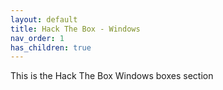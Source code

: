 ```yaml
---
layout: default
title: Hack The Box - Windows
nav_order: 1
has_children: true
---
```


This is the Hack The Box Windows boxes section
